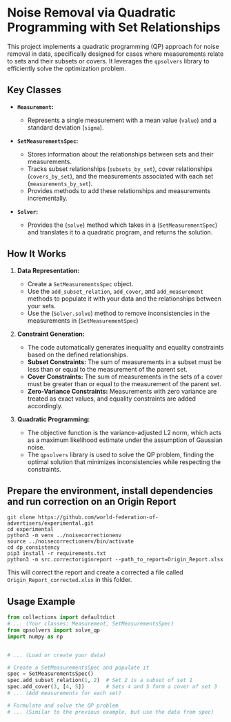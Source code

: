 # Noise Removal via Quadratic Programming with Set Relationships

This project implements a quadratic programming (QP) approach for noise removal in data, specifically designed for cases where measurements relate to sets and their subsets or covers. It leverages the `qpsolvers` library to efficiently solve the optimization problem.

## Key Classes 

- **`Measurement`:**
   - Represents a single measurement with a mean value (`value`) and a standard deviation (`sigma`).

- **`SetMeasurementsSpec`:**
   - Stores information about the relationships between sets and their measurements.
   - Tracks subset relationships (`subsets_by_set`), cover relationships (`covers_by_set`), and the measurements associated with each set (`measurements_by_set`).
   - Provides methods to add these relationships and measurements incrementally.

- **`Solver`:**
   - Provides the (`solve`) method which takes in a (`SetMeasurementSpec`) and translates it to a quadratic program, and returns the solution.


## How It Works

1. **Data Representation:**
   - Create a `SetMeasurementsSpec` object.
   - Use the `add_subset_relation`, `add_cover`, and `add_measurement` methods to populate it with your data and the relationships between your sets.
   - Use the (`Solver.solve`) method to remove inconsistencies in the measurements in (`SetMeasurementSpec`)

2. **Constraint Generation:**
   - The code automatically generates inequality and equality constraints based on the defined relationships.
   - **Subset Constraints:** The sum of measurements in a subset must be less than or equal to the measurement of the parent set.
   - **Cover Constraints:** The sum of measurements in the sets of a cover must be greater than or equal to the measurement of the parent set.
   - **Zero-Variance Constraints:** Measurements with zero variance are treated as exact values, and equality constraints are added accordingly.

3. **Quadratic Programming:**
   - The objective function is the variance-adjusted L2 norm, which acts as a maximum likelihood estimate under the assumption of Gaussian noise.
   - The `qpsolvers` library is used to solve the QP problem, finding the optimal solution that minimizes inconsistencies while respecting the constraints.



## Prepare the environment, install dependencies and run correction on an Origin Report

```
git clone https://github.com/world-federation-of-advertisers/experimental.git
cd experimental
python3 -m venv ../noisecorrectionenv
source ../noisecorrectionenv/bin/activate
cd dp_consistency
pip3 install -r requirements.txt
python3 -m src.correctoriginreport --path_to_report=Origin_Report.xlsx 
```
This will correct the report and create a corrected a file called `Origin_Report_corrected.xlsx` in this folder. 

## Usage Example

```python
from collections import defaultdict
# ... (Your classes: Measurement, SetMeasurementsSpec)
from qpsolvers import solve_qp
import numpy as np


# ... (Load or create your data)

# Create a SetMeasurementsSpec and populate it
spec = SetMeasurementsSpec()
spec.add_subset_relation(1, 2)  # Set 2 is a subset of set 1
spec.add_cover(3, [4, 5])       # Sets 4 and 5 form a cover of set 3
# ... (Add measurements for each set)

# Formulate and solve the QP problem
# ... (Similar to the previous example, but use the data from spec)
